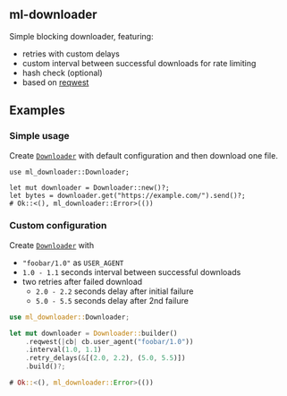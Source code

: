 ## ml-downloader

Simple blocking downloader, featuring:

- retries with custom delays
- custom interval between successful downloads for rate limiting
- hash check (optional)
- based on [reqwest](https://crates.io/crates/reqwest)

## Examples

### Simple usage

Create [`Downloader`] with default configuration and then download one file.

```no_run
use ml_downloader::Downloader;

let mut downloader = Downloader::new()?;
let bytes = downloader.get("https://example.com/").send()?;
# Ok::<(), ml_downloader::Error>(())
```

### Custom configuration

Create [`Downloader`] with
- `"foobar/1.0"` as `USER_AGENT`
- `1.0 - 1.1` seconds interval between successful downloads
- two retries after failed download
    - `2.0 - 2.2` seconds delay after initial failure
    - `5.0 - 5.5` seconds delay after 2nd failure

```rust
use ml_downloader::Downloader;

let mut downloader = Downloader::builder()
    .reqwest(|cb| cb.user_agent("foobar/1.0"))
    .interval(1.0, 1.1)
    .retry_delays(&[(2.0, 2.2), (5.0, 5.5)])
    .build()?;

# Ok::<(), ml_downloader::Error>(())
```

[`Downloader`]: https://docs.rs/ml-downloader/0.1.1/ml_downloader/struct.Downloader.html
